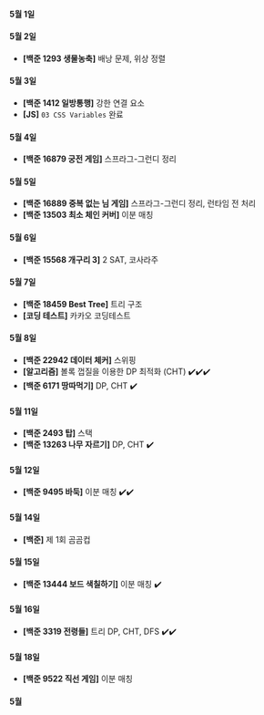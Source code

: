 #### 5월 1일

#### 5월 2일

- **[백준 1293 생물농축]** 배낭 문제, 위상 정렬

#### 5월 3일

- **[백준 1412 일방통행]** 강한 연결 요소
- **[JS]** `03 CSS Variables` 완료 

#### 5월 4일

- **[백준 16879 궁전 게임]** 스프라그-그런디 정리

#### 5월 5일

- **[백준 16889 중복 없는 님 게임]** 스프라그-그런디 정리, 런타임 전 처리
- **[백준 13503 최소 체인 커버]** 이분 매칭

#### 5월 6일

- **[백준 15568 개구리 3]** 2 SAT, 코사라주

#### 5월 7일

- **[백준 18459 Best Tree]** 트리 구조
- **[코딩 테스트]** 카카오 코딩테스트

#### 5월 8일

- **[백준 22942 데이터 체커]** 스위핑
- **[알고리즘]** 볼록 껍질을 이용한 DP 최적화 (CHT) :heavy_check_mark::heavy_check_mark::heavy_check_mark: 
- **[백준 6171 땅따먹기]** DP, CHT :heavy_check_mark:

#### 5월 11일

- **[백준 2493 탑]** 스택
- **[백준 13263 나무 자르기]** DP, CHT :heavy_check_mark:

#### 5월 12일

- **[백준 9495 바둑]** 이분 매칭 :heavy_check_mark::heavy_check_mark:

#### 5월 14일

- **[백준]** 제 1회 곰곰컵

#### 5월 15일

- **[백준 13444 보드 색칠하기]** 이분 매칭 :heavy_check_mark:

#### 5월 16일

- **[백준 3319 전령들]** 트리 DP, CHT, DFS :heavy_check_mark::heavy_check_mark:

#### 5월 18일

- **[백준 9522 직선 게임]** 이분 매칭

#### 5월 
